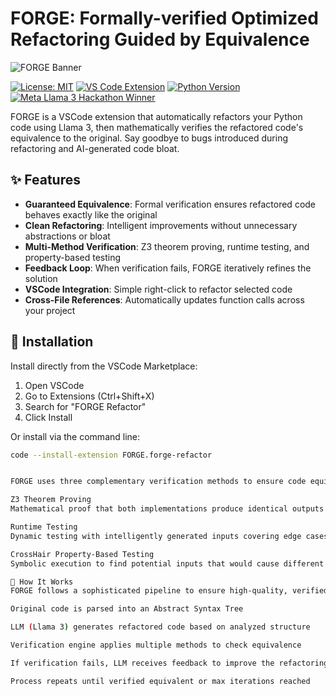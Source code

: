 # FORGE: Formally-verified Optimized Refactoring Guided by Equivalence

![FORGE Banner](https://via.placeholder.com/1200x300)

[![License: MIT](https://img.shields.io/badge/License-MIT-blue.svg)](https://opensource.org/licenses/MIT)
[![VS Code Extension](https://img.shields.io/badge/VSCode-Extension-blue)](https://marketplace.visualstudio.com/items?itemName=FORGE.forge-refactor)
[![Python Version](https://img.shields.io/badge/Python-3.8%2B-blue)](https://www.python.org/downloads/)
[![Meta Llama 3 Hackathon Winner](https://img.shields.io/badge/Meta%20Llama%203-Hackathon%20Winner-green)](https://github.com/FORGE-refactor)

FORGE is a VSCode extension that automatically refactors your Python code using Llama 3, then mathematically verifies the refactored code's equivalence to the original. Say goodbye to bugs introduced during refactoring and AI-generated code bloat.

## ✨ Features

- **Guaranteed Equivalence**: Formal verification ensures refactored code behaves exactly like the original  
- **Clean Refactoring**: Intelligent improvements without unnecessary abstractions or bloat  
- **Multi-Method Verification**: Z3 theorem proving, runtime testing, and property-based testing  
- **Feedback Loop**: When verification fails, FORGE iteratively refines the solution  
- **VSCode Integration**: Simple right-click to refactor selected code  
- **Cross-File References**: Automatically updates function calls across your project  

## 🚀 Installation

Install directly from the VSCode Marketplace:

1. Open VSCode  
2. Go to Extensions (Ctrl+Shift+X)  
3. Search for "FORGE Refactor"  
4. Click Install  

Or install via the command line:

```bash
code --install-extension FORGE.forge-refactor


FORGE uses three complementary verification methods to ensure code equivalence:

Z3 Theorem Proving
Mathematical proof that both implementations produce identical outputs for all possible inputs.

Runtime Testing
Dynamic testing with intelligently generated inputs covering edge cases and common usage patterns.

CrossHair Property-Based Testing
Symbolic execution to find potential inputs that would cause different behavior.

🧠 How It Works
FORGE follows a sophisticated pipeline to ensure high-quality, verified refactoring:

Original code is parsed into an Abstract Syntax Tree

LLM (Llama 3) generates refactored code based on analyzed structure

Verification engine applies multiple methods to check equivalence

If verification fails, LLM receives feedback to improve the refactoring

Process repeats until verified equivalent or max iterations reached


